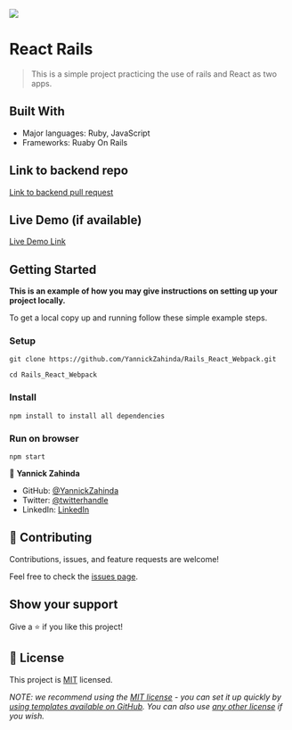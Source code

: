 ![](https://img.shields.io/badge/Microverse-blueviolet)

# React Rails 

> This is a simple project practicing the use of rails and React as two apps.


## Built With

- Major languages: Ruby, JavaScript
- Frameworks: Ruaby On Rails

## Link to backend repo

[Link to backend pull request](https://github.com/YannickZahinda/Rails_React_backend)


## Live Demo (if available)

[Live Demo Link](https://livedemo.com)


## Getting Started

**This is an example of how you may give instructions on setting up your project locally.**


To get a local copy up and running follow these simple example steps.


### Setup

`git clone https://github.com/YannickZahinda/Rails_React_Webpack.git`

`cd Rails_React_Webpack`

### Install
`npm install to install all dependencies`

### Run on browser

``npm start``

👤 **Yannick Zahinda**

- GitHub: [@YannickZahinda](https://github.com/YannickZahinda)
- Twitter: [@twitterhandle](https://twitter.com/ZahindaY)
- LinkedIn: [LinkedIn](https://linkedin.com/in/Yannickmulikuza/)


## 🤝 Contributing

Contributions, issues, and feature requests are welcome!

Feel free to check the [issues page](../../issues/).

## Show your support

Give a ⭐️ if you like this project!

## 📝 License

This project is [MIT](./LICENSE) licensed.

_NOTE: we recommend using the [MIT license](https://choosealicense.com/licenses/mit/) - you can set it up quickly by [using templates available on GitHub](https://docs.github.com/en/communities/setting-up-your-project-for-healthy-contributions/adding-a-license-to-a-repository). You can also use [any other license](https://choosealicense.com/licenses/) if you wish._
